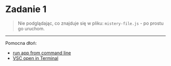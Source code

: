 # Zadanie 1

> Nie podglądając, co znajduje się w pliku: `mistery-file.js` - po prostu go uruchom.

----
Pomocna dłoń:

- [run app from command line](https://nodejs.org/en/learn/command-line/run-nodejs-scripts-from-the-command-line)
- [VSC open in Terminal](https://code.visualstudio.com/docs/terminal/basics#_open-in-terminal)